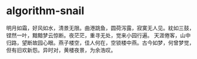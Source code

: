 # algorithm-snail
明月如霜，好风如水，清景无限。曲港跳鱼，圆荷泻露，寂寞无人见。紞如三鼓，铿然一叶，黯黯梦云惊断。夜茫茫，重寻无处，觉来小园行遍。  天涯倦客，山中归路，望断故园心眼。燕子楼空，佳人何在，空锁楼中燕。古今如梦，何曾梦觉，但有旧欢新怨。异时对，黄楼夜景，为余浩叹。
